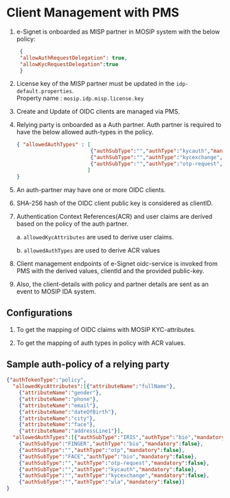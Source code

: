 # Client Management with PMS


1. e-Signet is onboarded as MISP partner in MOSIP system with the below policy:

   ```json lines
    {
    "allowAuthRequestDelegation": true,
    "allowKycRequestDelegation":true
    }
    ```
2. License key of the MISP partner must be updated in the `idp-default.properties`.<br> Property name : `mosip.idp.misp.license.key`
3. Create and Update of OIDC clients are managed via PMS.
4. Relying party is onboarded as a Auth partner. Auth partner is required to have the below allowed auth-types in the policy.

   ```json lines
   { "allowedAuthTypes" : [
                           {"authSubType":"","authType":"kycauth","mandatory":false},
                           {"authSubType":"","authType":"kycexchange","mandatory":false},
                           {"authSubType":"","authType":"otp-request","mandatory":false},
                          ]
   }
    ```      
5. An auth-partner may have one or more OIDC clients.
6. SHA-256 hash of the OIDC client public key is considered as clientID.
7. Authentication Context References(ACR) and user claims are derived based on the policy of the auth partner.

   a. `allowedKycAttributes` are used to derive user claims.

   b. `allowedAuthTypes` are used to derive ACR values

8. Client management endpoints of e-Signet oidc-service is invoked from PMS with the derived values, clientId and the provided public-key.
9. Also, the client-details with policy and partner details are sent as an event to MOSIP IDA system.

## Configurations

1. To get the mapping of OIDC claims with MOSIP KYC-attributes.

   [](https://github.com/mosip/mosip-config/blob/develop-v3/idp-claims-mapping.json)

2. To get the mapping of auth types in policy with ACR values.

   [](https://github.com/mosip/mosip-config/blob/develop-v3/amr-acr-mapping.json)

## Sample auth-policy of a relying party

```json lines
{"authTokenType":"policy",
  "allowedKycAttributes":[{"attributeName":"fullName"},
    {"attributeName":"gender"},
    {"attributeName":"phone"},
    {"attributeName":"email"},
    {"attributeName":"dateOfBirth"},
    {"attributeName":"city"},
    {"attributeName":"face"},
    {"attributeName":"addressLine1"}],
  "allowedAuthTypes":[{"authSubType":"IRIS","authType":"bio","mandatory":false},
    {"authSubType":"FINGER","authType":"bio","mandatory":false},
    {"authSubType":"","authType":"otp","mandatory":false},
    {"authSubType":"FACE","authType":"bio","mandatory":false},
    {"authSubType":"","authType":"otp-request","mandatory":false},
    {"authSubType":"","authType":"kycauth","mandatory":false},
    {"authSubType":"","authType":"kycexchange","mandatory":false},
    {"authSubType":"","authType":"wla","mandatory":false}]
}
```
